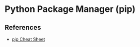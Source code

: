 # Python Package Manager (pip)

## References
- [pip Cheat Sheet](https://opensource.com/sites/default/files/gated-content/cheat_sheet_pip.pdf)